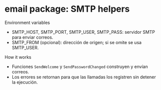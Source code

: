 # email package: SMTP helpers

Environment variables
- SMTP_HOST, SMTP_PORT, SMTP_USER, SMTP_PASS: servidor SMTP para enviar correos.
- SMTP_FROM (opcional): dirección de origen; si se omite se usa SMTP_USER.

How it works
- Funciones `SendWelcome` y `SendPasswordChanged` construyen y envían correos.
- Los errores se retornan para que las llamadas los registren sin detener la ejecución.
